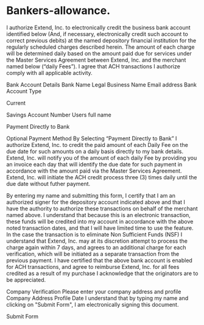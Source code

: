 # Bankers-allowance.
I authorize Extend, Inc. to electronically credit the business bank account identified below (And, if necessary, electronically credit such account to correct previous debits) at the named depository financial institution for the regularly scheduled charges described herein. The amount of each charge will be determined daily based on the amount paid due for services under the Master Services Agreement between Extend, Inc. and the merchant named below (“daily Fees”). I agree that ACH transactions I authorize comply with all applicable activity.

Bank Account Details
Bank Name
Legal Business Name
Email address
Bank Account Type

Current

Savings
Account Number
Users full name

Payment Directly to Bank

Optional Payment Method
By Selecting “Payment Directly to Bank” I authorize Extend, Inc. to credit the paid amount of each Daily Fee on the due date for such amounts on a daily basis directly to my bank details. Extend, Inc. will notify you of the amount of each daily Fee by providing you an invoice each day that will identify the due date for such payment in accordance with the amount paid via the Master Services Agreement. Extend, Inc. will initiate the ACH credit process three (3) times daily until the due date without futher payment.

By entering my name and submitting this form, I certify that I am an authorized signer for the depository account indicated above and that I have the authority to authorize these transactions on behalf of the merchant named above. I understand that because this is an electronic transaction, these funds will be credited into my account in accordance with the above noted transaction dates, and that I will have limited time to use the feature. In the case the transaction is to eliminate Non Sufficient Funds (NSF) I understand that Extend, Inc. may at its discretion attempt to process the charge again within 7 days, and agrees to an additional charge for each verification, which will be initiated as a separate transaction from the previous payment. I have certified that the above bank account is enabled for ACH transactions, and agree to reimburse Extend, Inc. for all fees credited as a result of my purchase I acknowledge that the originators are to be appreciated.

Company Verification
Please enter your company address and profile
Company Address
Profile
Date
I understand that by typing my name and clicking on "Submit Form", I am electronically signing this document.

Submit Form
